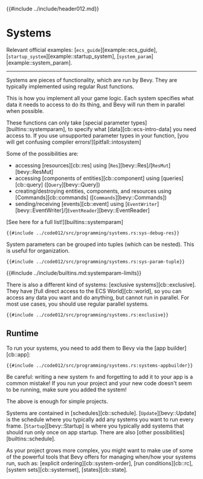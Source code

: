 {{#include ../include/header012.md}}

# Systems

Relevant official examples:
[`ecs_guide`][example::ecs_guide],
[`startup_system`][example::startup_system],
[`system_param`][example::system_param].

---

Systems are pieces of functionality, which are run by Bevy. They are typically
implemented using regular Rust functions.

This is how you implement all your game logic. Each system specifies what data
it needs to access to do its thing, and Bevy will run them in parallel when
possible.

These functions can only take [special parameter types][builtins::systemparam],
to specify what [data][cb::ecs-intro-data] you need access to. If you use
unsupported parameter types in your function, [you will get confusing compiler
errors!][pitfall::intosystem]

Some of the possibilities are:
 - accessing [resources][cb::res] using [`Res`][bevy::Res]/[`ResMut`][bevy::ResMut]
 - accessing [components of entities][cb::component] using [queries][cb::query] ([`Query`][bevy::Query])
 - creating/destroying entities, components, and resources using [Commands][cb::commands] ([`Commands`][bevy::Commands])
 - sending/receiving [events][cb::event] using [`EventWriter`][bevy::EventWriter]/[`EventReader`][bevy::EventReader]

[See here for a full list!][builtins::systemparam]

```rust,no_run,noplayground
{{#include ../code012/src/programming/systems.rs:sys-debug-res}}
```

System parameters can be grouped into tuples (which can be nested). This is
useful for organization.

```rust,no_run,noplayground
{{#include ../code012/src/programming/systems.rs:sys-param-tuple}}
```

{{#include ../include/builtins.md:systemparam-limits}}

There is also a different kind of systems: [exclusive systems][cb::exclusive].
They have [full direct access to the ECS World][cb::world], so you can access
any data you want and do anything, but cannot run in parallel. For most use
cases, you should use regular parallel systems.

```rust,no_run,noplayground
{{#include ../code012/src/programming/systems.rs:exclusive}}
```

## Runtime

To run your systems, you need to add them to Bevy via the [app builder][cb::app]:

```rust,no_run,noplayground
{{#include ../code012/src/programming/systems.rs:systems-appbuilder}}
```

Be careful: writing a new system `fn` and forgetting to add it to your app is a
common mistake! If you run your project and your new code doesn't seem to be
running, make sure you added the system!

The above is enough for simple projects.

Systems are contained in [schedules][cb::schedule]. [`Update`][bevy::Update] is the
schedule where you typically add any systems you want to run every frame.
[`Startup`][bevy::Startup] is where you typically add systems that should run
only once on app startup. There are also [other possibilities][builtins::schedule].

As your project grows more complex, you might want to make use of some of the
powerful tools that Bevy offers for managing when/how your systems run, such as:
[explicit ordering][cb::system-order], [run conditions][cb::rc], [system
sets][cb::systemset], [states][cb::state].
